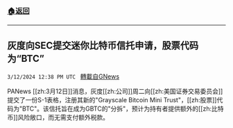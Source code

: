 ###  [:house:返回](README.md)
---


## 灰度向SEC提交迷你比特币信托申请，股票代码为“BTC”
`3/12/2024 12:38 PM UTC ` [轉載自GNews](https://gnews.org/articles/2387799)

PANews [[zh:3月12日]]消息，灰度[[zh:公司]]周二向[[zh:美国证券交易委员会]]提交了一份S-1表格，注册其新的&#34;Grayscale Bitcoin Mini Trust&#34;，[[zh:股票]]代码为&#34;BTC&#34;。该信托旨在成为GBTC的&#34;分拆&#34;，预计为持有者提供额外的[[zh:比特币]]风险敞口，而无需支付额外税款。
